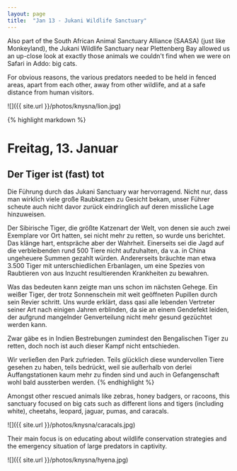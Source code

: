 ```yaml
---
layout: page
title:  "Jan 13 - Jukani Wildlife Sanctuary"
---
```


Also part of the South African Animal Sanctuary Alliance (SAASA) (just like Monkeyland), the Jukani Wildlife Sanctuary near Plettenberg Bay allowed us an up-close look at exactly those animals we couldn't find when we were on Safari in Addo:  big cats.

For obvious reasons, the various predators needed to be held in fenced areas, apart from each other, away from other wildlife, and at a safe distance from human visitors.

![]({{ site.url }}/photos/knysna/lion.jpg)

{% highlight markdown %}
# Freitag, 13. Januar
## Der Tiger ist (fast) tot

Die Führung durch das Jukani Sanctuary war hervorragend. Nicht nur, dass man wirklich viele große Raubkatzen zu Gesicht bekam, unser Führer scheute auch nicht davor zurück eindringlich auf deren missliche Lage hinzuweisen.

Der Sibirische Tiger, die größte Katzenart der Welt, von denen sie auch zwei Exemplare vor Ort hatten, sei nicht mehr zu retten, so wurde uns berichtet. Das klänge hart, entspräche aber der Wahrheit. Einerseits sei die Jagd auf die verbleibenden rund 500 Tiere nicht aufzuhalten, da v.a. in China ungeheuere Summen gezahlt würden. Andererseits bräuchte man etwa 3.500 Tiger mit unterschiedlichen Erbanlagen, um eine Spezies von Raubtieren von aus Inzucht resultierenden Krankheiten zu bewahren.

Was das bedeuten kann zeigte man uns schon im nächsten Gehege. Ein weißer Tiger, der trotz Sonnenschein mit weit geöffneten Pupillen durch sein Revier schritt. Uns wurde erklärt, dass qasi alle lebenden Vertreter seiner Art nach einigen Jahren erblinden, da sie an einem Gendefekt leiden, der aufgrund mangelnder Genverteilung nicht mehr gesund gezüchtet werden kann.

Zwar gäbe es in Indien Bestrebungen zumindest den Bengalischen Tiger zu retten, doch noch ist auch dieser Kampf nicht entschieden.

Wir verließen den Park zufrieden. Teils glücklich diese wundervollen Tiere gesehen zu haben, teils bedrückt, weil sie außerhalb von derlei Auffangstationen kaum mehr zu finden sind und auch in Gefangenschaft wohl bald aussterben werden.
{% endhighlight %}

Amongst other rescued animals like zebras, honey badgers, or racoons, this sanctuary focused on big cats such as different lions and tigers (including white), cheetahs, leopard, jaguar, pumas, and caracals.

![]({{ site.url }}/photos/knysna/caracals.jpg)

Their main focus is on educating about wildlife conservation strategies and the emergency situation of large predators in captivity.

![]({{ site.url }}/photos/knysna/hyena.jpg)
